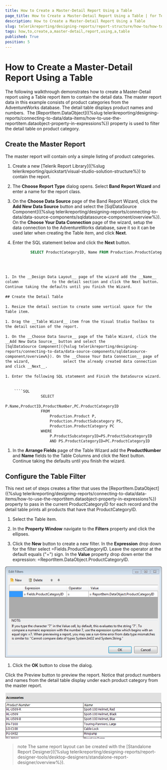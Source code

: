 ```yaml
---
title: How to Create a Master-Detail Report Using a Table
page_title: How to Create a Master-Detail Report Using a Table | for Telerik Reporting Documentation
description: How to Create a Master-Detail Report Using a Table
slug: telerikreporting/designing-reports/report-structure/how-to/how-to-create-a-master-detail-report-using-a-table
tags: how,to,create,a,master-detail,report,using,a,table
published: True
position: 5
---
```


# How to Create a Master-Detail Report Using a Table



The following walkthrough demonstrates how to create a Master-Detail report using a Table report item         to contain the detail data. The master report data in this example consists of product categories from the         AdventureWorks database. The detail table displays product names and numbers.          The [ReportItem.DataObject]({%slug telerikreporting/designing-reports/connecting-to-data/data-items/how-to-use-the-reportitem.dataobject-property-in-expressions%}) property is used to filter the detail         table on product category.       

## Create the Master Report

The master report will contain only a simple listing of product categories.

1. Create a new [Telerik Report Library]({%slug telerikreporting/quickstart/visual-studio-solution-structure%}) to contain the report.             

1. The __Choose Report Type__ dialog opens. Select __Band Report Wizard__ and enter a name for the report class.             

1. On the __Choose Data Source__ page of the Band Report Wizard, click the __Add New Data Source__ button and select the               [SqlDataSource Component]({%slug telerikreporting/designing-reports/connecting-to-data/data-source-components/sqldatasource-component/overview%}). On the __Choose Your Data Connection__ page of the wizard,               setup the data connection to the AdventureWorks database, save it so it can be used later when creating               the Table item, and click __Next__.             

1. Enter the SQL statement below and click the __Next__ button.             

	
    ````SQL
			SELECT ProductCategoryID, Name FROM Production.ProductCategory
````



1. In the __Design Data Layout__ page of the wizard add the __Name__ column               to the detail section and click the Next button. Continue taking the defaults until you finish the Wizard.             

## Create the Detail Table

1. Resize the detail section to create some vertical space for the Table item.

1. Drag the __Table Wizard__ item from the Visual Studio Toolbox to the detail section of the report.             

1. On the __Choose Data Source__ page of the Table Wizard, click the __Add New Data Source__ button and select the               [SqlDataSource Component]({%slug telerikreporting/designing-reports/connecting-to-data/data-source-components/sqldatasource-component/overview%}). On the __Choose Your Data Connection__ page of the wizard,               select the already created data connection and click __Next__.             

1. Enter the following SQL statement and Finish the DataSource wizard.

	
    ````SQL
				SELECT 
					P.Name,ProductID,ProductNumber,PC.ProductCategoryID
				FROM 
					Production.Product P,
					Production.ProductSubcategory PS,
					Production.ProductCategory PC
				WHERE 
					P.ProductSubcategoryID=PS.ProductSubcategoryID
					AND PS.ProductCategoryID=PC.ProductCategoryID
````



1. In the __Arrange Fields__ page of the Table Wizard add the __ProductNumber__ and __Name__ fields               to the Table Columns and click the Next button. Continue taking the defaults until you finish the wizard.             

## Configure the Table Filter

This next set of steps creates a filter that uses the [ReportItem.DataObject]({%slug telerikreporting/designing-reports/connecting-to-data/data-items/how-to-use-the-reportitem.dataobject-property-in-expressions%}) property to           pass in the current ProductCategoryID for each record and the detail table prints all products that have that ProductCategoryID.         

1. Select the Table item.             

1. In the __Property Window__ navigate to the __Filters__ property and click the ellipses.             

1. Click the __New__ button to create a new filter. In the __Expression__ drop down               for the filter select =Fields.ProductCategoryID. Leave the operator at the default equals ("=") sign. In the               __Value__ property drop down enter the expression: =ReportItem.DataObject.ProductCategoryID.               

  ![Master Detail Table 0001](images/MasterDetailTable0001.png)

1. Click the __OK__ button to close the dialog.             

Click the Preview button to preview the report.           Notice that product numbers and names from the detail table display under each product category from the master report.           

  ![Master Detail Table 0002](images/MasterDetailTable0002.png)

>note The same report layout can be created with the [Standalone Report Designer]({%slug telerikreporting/designing-reports/report-designer-tools/desktop-designers/standalone-report-designer/overview%}).           

